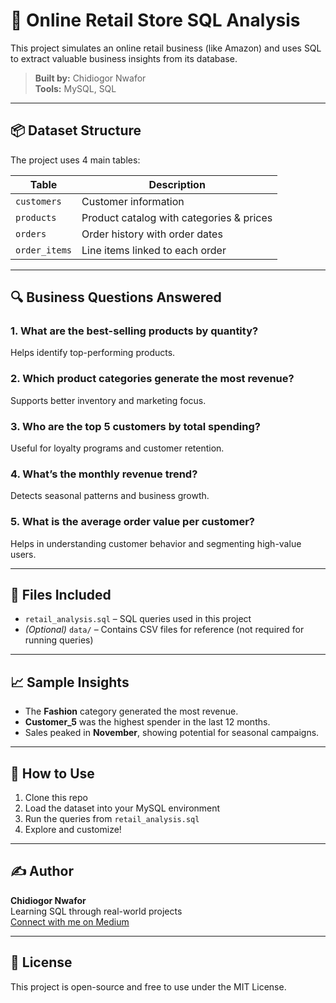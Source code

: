 # 🛒 Online Retail Store SQL Analysis

This project simulates an online retail business (like Amazon) and uses SQL to extract valuable business insights from its database.

> **Built by:** Chidiogor Nwafor  
> **Tools:** MySQL, SQL

---

## 📦 Dataset Structure

The project uses 4 main tables:

| Table         | Description                             |
|---------------|-----------------------------------------|
| `customers`   | Customer information                    |
| `products`    | Product catalog with categories & prices |
| `orders`      | Order history with order dates          |
| `order_items` | Line items linked to each order         |

---

## 🔍 Business Questions Answered

### 1. What are the best-selling products by quantity?
Helps identify top-performing products.

### 2. Which product categories generate the most revenue?
Supports better inventory and marketing focus.

### 3. Who are the top 5 customers by total spending?
Useful for loyalty programs and customer retention.

### 4. What’s the monthly revenue trend?
Detects seasonal patterns and business growth.

### 5. What is the average order value per customer?
Helps in understanding customer behavior and segmenting high-value users.

---

## 📂 Files Included

- `retail_analysis.sql` – SQL queries used in this project
- *(Optional)* `data/` – Contains CSV files for reference (not required for running queries)

---

## 📈 Sample Insights

- The **Fashion** category generated the most revenue.
- **Customer_5** was the highest spender in the last 12 months.
- Sales peaked in **November**, showing potential for seasonal campaigns.

---

## 🚀 How to Use

1. Clone this repo
2. Load the dataset into your MySQL environment
3. Run the queries from `retail_analysis.sql`
4. Explore and customize!

---

## ✍️ Author

**Chidiogor Nwafor**  
Learning SQL through real-world projects  
[Connect with me on Medium](https://medium.com/@chidiogornwafor)

---

## 📜 License

This project is open-source and free to use under the MIT License.
